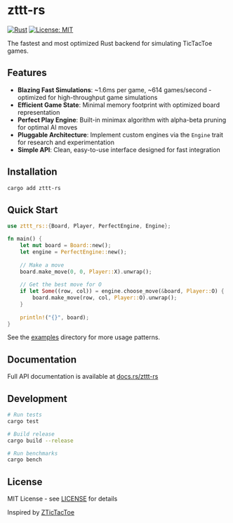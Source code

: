 # zttt-rs

[![Rust](https://img.shields.io/badge/rust-1.90%2B-orange.svg)](https://www.rust-lang.org/)
[![License: MIT](https://img.shields.io/badge/License-MIT-blue.svg)](LICENSE)

The fastest and most optimized Rust backend for simulating TicTacToe games.

## Features

- **Blazing Fast Simulations**: ~1.6ms per game, ~614 games/second - optimized for high-throughput game simulations
- **Efficient Game State**: Minimal memory footprint with optimized board representation
- **Perfect Play Engine**: Built-in minimax algorithm with alpha-beta pruning for optimal AI moves
- **Pluggable Architecture**: Implement custom engines via the `Engine` trait for research and experimentation
- **Simple API**: Clean, easy-to-use interface designed for fast integration

## Installation

```bash
cargo add zttt-rs
```

## Quick Start

```rust
use zttt_rs::{Board, Player, PerfectEngine, Engine};

fn main() {
    let mut board = Board::new();
    let engine = PerfectEngine::new();
    
    // Make a move
    board.make_move(0, 0, Player::X).unwrap();
    
    // Get the best move for O
    if let Some((row, col)) = engine.choose_move(&board, Player::O) {
        board.make_move(row, col, Player::O).unwrap();
    }
    
    println!("{}", board);
}
```

See the [examples](examples/) directory for more usage patterns.

## Documentation

Full API documentation is available at [docs.rs/zttt-rs](https://docs.rs/zttt-rs)

## Development

```bash
# Run tests
cargo test

# Build release
cargo build --release

# Run benchmarks
cargo bench
```

## License

MIT License - see [LICENSE](LICENSE) for details

Inspired by [ZTicTacToe](https://github.com/ZTicTacToe)